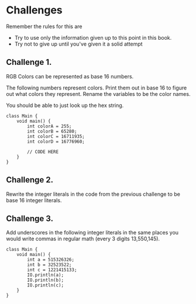 # Challenges

Remember the rules for this are

- Try to use only the information given up to this point in this book.
- Try not to give up until you've given it a solid attempt

## Challenge 1.

RGB Colors can be represented as base 16 numbers.

The following numbers represent colors. Print them out in base 16
to figure out what colors they represent. Rename the variables to be
the color names.

You should be able to just look up the hex string.

```java,editable
class Main {
    void main() {
        int colorA = 255;
        int colorB = 65280;
        int colorC = 16711935;
        int colorD = 16776960;

        // CODE HERE
    }
}
```

## Challenge 2.

Rewrite the integer literals in the code from the previous challenge
to be base 16 integer literals.

## Challenge 3.

Add underscores in the following integer literals in the same places
you would write commas in regular math (every 3 digits 13,550,145).

```java,editable
class Main {
    void main() {
        int a = 515326326;
        int b = 32523522;
        int c = 1221415133;
        IO.println(a);
        IO.println(b);
        IO.println(c);
    }
}
```